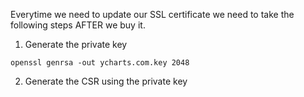Everytime we need to update our SSL certificate we need to take the following steps AFTER we buy it.

1) Generate the private key
```
openssl genrsa -out ycharts.com.key 2048
```

2) Generate the CSR using the private key
